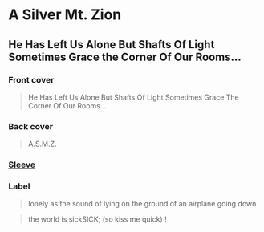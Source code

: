 # A Silver Mt. Zion

## He Has Left Us Alone But Shafts Of Light Sometimes Grace the Corner Of Our Rooms...

### Front cover

> He Has Left Us Alone But Shafts Of Light Sometimes Grace The Corner Of
> Our Rooms...

### Back cover

> A.S.M.Z.

### [Sleeve](sleeve.md)

### Label

> lonely as the sound of lying on the ground of an airplane going down

> the world is sickSICK; (so kiss me quick) !
